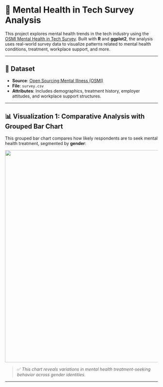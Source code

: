 # 🧠 Mental Health in Tech Survey Analysis

This project explores mental health trends in the tech industry using the [OSMI Mental Health in Tech Survey](https://www.kaggle.com/datasets/osmi/mental-health-in-tech-survey). Built with **R** and **ggplot2**, the analysis uses real-world survey data to visualize patterns related to mental health conditions, treatment, workplace support, and more.

---

## 📁 Dataset

- **Source**: [Open Sourcing Mental Illness (OSMI)](https://osmihelp.org/research)
- **File**: `survey.csv`
- **Attributes**: Includes demographics, treatment history, employer attitudes, and workplace support structures.

---

## 📊 Visualization 1: Comparative Analysis with Grouped Bar Chart

This grouped bar chart compares how likely respondents are to seek mental health treatment, segmented by **gender**:

<img src="visualization/grouped_bar_chart.png" width="700"/>

> ✅ *This chart reveals variations in mental health treatment-seeking behavior across gender identities.*

---
